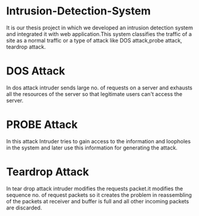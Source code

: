 # Intrusion-Detection-System

It is our thesis project in which we developed an intrusion detection system and integrated it
with web application.This system classifies the traffic of a site as a normal traffic or a type of attack like DOS
attack,probe attack, teardrop attack.

# DOS Attack
In dos attack intruder sends large no. of requests on a server and exhausts all the
resources of the server so that legitimate users can't access the server.
# PROBE Attack
In this attack Intruder tries to gain access to the information and loopholes in the
system and later use this information for generating the attack.
# Teardrop Attack
In tear drop attack intruder modifies the requests packet.it modifies the sequence no. of request packets so it creates the problem in reassembling of the packets at
receiver and buffer is full and all other incoming packets are discarded.
